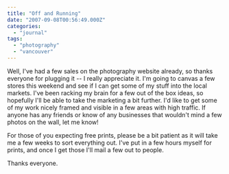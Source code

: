 ```yaml
---
title: "Off and Running"
date: "2007-09-08T00:56:49.000Z"
categories: 
  - "journal"
tags: 
  - "photography"
  - "vancouver"
---
```


Well, I've had a few sales on the photography website already, so thanks everyone for plugging it -- I really appreciate it. I'm going to canvas a few stores this weekend and see if I can get some of my stuff into the local markets. I've been racking my brain for a few out of the box ideas, so hopefully I'll be able to take the marketing a bit further. I'd like to get some of my work nicely framed and visible in a few areas with high traffic. If anyone has any friends or know of any businesses that wouldn't mind a few photos on the wall, let me know!

For those of you expecting free prints, please be a bit patient as it will take me a few weeks to sort everything out. I've put in a few hours myself for prints, and once I get those I'll mail a few out to people.

Thanks everyone.
